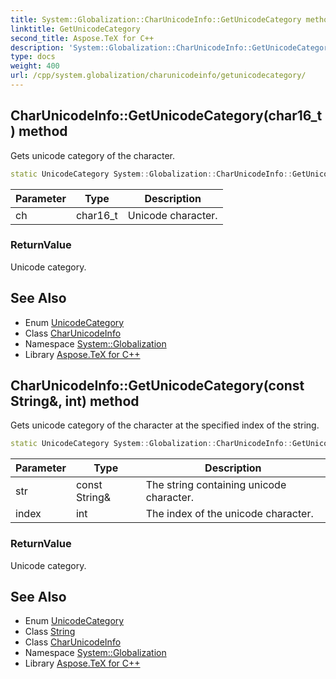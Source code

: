 ```yaml
---
title: System::Globalization::CharUnicodeInfo::GetUnicodeCategory method
linktitle: GetUnicodeCategory
second_title: Aspose.TeX for C++
description: 'System::Globalization::CharUnicodeInfo::GetUnicodeCategory method. Gets unicode category of the character in C++.'
type: docs
weight: 400
url: /cpp/system.globalization/charunicodeinfo/getunicodecategory/
---
```

## CharUnicodeInfo::GetUnicodeCategory(char16_t) method


Gets unicode category of the character.

```cpp
static UnicodeCategory System::Globalization::CharUnicodeInfo::GetUnicodeCategory(char16_t ch)
```


| Parameter | Type | Description |
| --- | --- | --- |
| ch | char16_t | Unicode character. |

### ReturnValue

Unicode category.

## See Also

* Enum [UnicodeCategory](../../unicodecategory/)
* Class [CharUnicodeInfo](../)
* Namespace [System::Globalization](../../)
* Library [Aspose.TeX for C++](../../../)
## CharUnicodeInfo::GetUnicodeCategory(const String\&, int) method


Gets unicode category of the character at the specified index of the string.

```cpp
static UnicodeCategory System::Globalization::CharUnicodeInfo::GetUnicodeCategory(const String &str, int index)
```


| Parameter | Type | Description |
| --- | --- | --- |
| str | const String\& | The string containing unicode character. |
| index | int | The index of the unicode character. |

### ReturnValue

Unicode category.

## See Also

* Enum [UnicodeCategory](../../unicodecategory/)
* Class [String](../../../system/string/)
* Class [CharUnicodeInfo](../)
* Namespace [System::Globalization](../../)
* Library [Aspose.TeX for C++](../../../)
